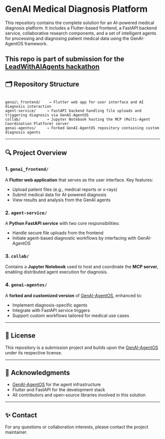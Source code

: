# GenAI Medical Diagnosis Platform

This repository contains the complete solution for an AI-powered medical diagnosis platform. It includes a Flutter-based frontend, a FastAPI backend service, collaborative research components, and a set of intelligent agents for processing and diagnosing patient medical data using the GenAI-AgentOS framework.

This repo is part of submission for the [LeadWithAIAgents hackathon](https://genai.works/hackathon#judges)
---

## 🗂️ Repository Structure

```

genai\_frontend/    → Flutter web app for user interface and AI diagnosis interaction
agent-service/     → FastAPI backend handling file uploads and triggering diagnosis via GenAI-AgentOS
collab/            → Jupyter Notebook hosting the MCP (Multi-Agent Coordination Platform) server
genai-agentos/     → Forked GenAI-AgentOS repository containing custom diagnosis agents

````

---

## 🔍 Project Overview

### 1. `genai_frontend/`  
A **Flutter web application** that serves as the user interface. Key features:
- Upload patient files (e.g., medical reports or x-rays)
- Submit medical data for AI-powered diagnosis
- View results and analysis from the GenAI agents

### 2. `agent-service/`  
A **Python FastAPI service** with two core responsibilities:
- Handle secure file uploads from the frontend
- Initiate agent-based diagnostic workflows by interfacing with GenAI-AgentOS

### 3. `collab/`  
Contains a **Jupyter Notebook** used to host and coordinate the **MCP server**, enabling distributed agent execution for diagnosis.

### 4. `genai-agentos/`  
A **forked and customized version** of [GenAI-AgentOS](https://github.com/significant-gravitas/GenAI-AgentOS), enhanced to:
- Implement diagnosis-specific agents
- Integrate with FastAPI service triggers
- Support custom workflows tailored for medical use cases

---

## 📄 License

This repository is a submission project and builds upon the [GenAI-AgentOS](https://github.com/genai-works-org/genai-agentos) under its respective license.

---

## 🙌 Acknowledgments

* [GenAI-AgentOS](https://github.com/genai-works-org/genai-agentos) for the agent infrastructure
* Flutter and FastAPI for the development stack
* All contributors and open-source libraries involved in this solution

---

## ✨ Contact

For any questions or collaboration interests, please contact the project maintainer.
